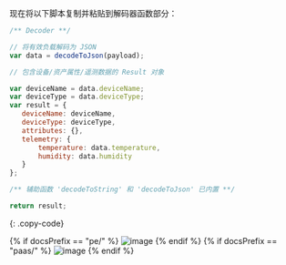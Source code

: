 现在将以下脚本复制并粘贴到解码器函数部分：

```javascript
/** Decoder **/

// 将有效负载解码为 JSON
var data = decodeToJson(payload);

// 包含设备/资产属性/遥测数据的 Result 对象

var deviceName = data.deviceName;
var deviceType = data.deviceType;
var result = {
   deviceName: deviceName,
   deviceType: deviceType,
   attributes: {},
   telemetry: {
       temperature: data.temperature,
       humidity: data.humidity
   }
};

/** 辅助函数 'decodeToString' 和 'decodeToJson' 已内置 **/

return result;
``` 
{: .copy-code}

{% if docsPrefix == "pe/" %}
![image](/images/user-guide/integrations/coap/coap-uplink-converter-json-tbel-pe.png)
{% endif %}
{% if docsPrefix == "paas/" %}
![image](/images/user-guide/integrations/coap/coap-uplink-converter-json-tbel-paas.png)
{% endif %}